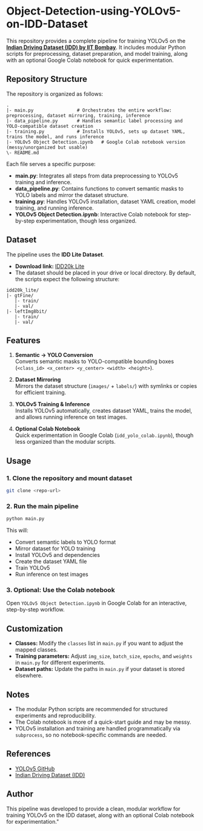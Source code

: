 # Object-Detection-using-YOLOv5-on-IDD-Dataset
This repository provides a complete pipeline for training YOLOv5 on the [**Indian Driving Dataset (IDD) by IIT Bombay**](<https://idd.insaan.iiit.ac.in/>). It includes modular Python scripts for preprocessing, dataset preparation, and model training, along with an optional Google Colab notebook for quick experimentation.

## Repository Structure

The repository is organized as follows:
```
.
|- main.py                # Orchestrates the entire workflow: preprocessing, dataset mirroring, training, inference
|- data_pipeline.py       # Handles semantic label processing and YOLO-compatible dataset creation
|- training.py            # Installs YOLOv5, sets up dataset YAML, trains the model, and runs inference
|- YOLOv5 Object Detection.ipynb   # Google Colab notebook version (messy/unorganized but usable)
\- README.md
```

Each file serves a specific purpose:

- **main.py**: Integrates all steps from data preprocessing to YOLOv5 training and inference.  
- **data_pipeline.py**: Contains functions to convert semantic masks to YOLO labels and mirror the dataset structure.  
- **training.py**: Handles YOLOv5 installation, dataset YAML creation, model training, and running inference.  
- **YOLOv5 Object Detection.ipynb**: Interactive Colab notebook for step-by-step experimentation, though less organized.

## Dataset

The pipeline uses the **IDD Lite Dataset**.  

- **Download link:** [IDD20k Lite](https://idd.insaan.iiit.ac.in/accounts/login/?next=/dataset/download/)  
- The dataset should be placed in your drive or local directory. By default, the scripts expect the following structure:

```
idd20k_lite/
|- gtFine/
   |- train/
   |- val/
|- leftImg8bit/
   |- train/
   |- val/
```

## Features

1. **Semantic → YOLO Conversion**  
   Converts semantic masks to YOLO-compatible bounding boxes (`<class_id> <x_center> <y_center> <width> <height>`).  

2. **Dataset Mirroring**  
   Mirrors the dataset structure (`images/` + `labels/`) with symlinks or copies for efficient training.  

3. **YOLOv5 Training & Inference**  
   Installs YOLOv5 automatically, creates dataset YAML, trains the model, and allows running inference on test images.

4. **Optional Colab Notebook**  
   Quick experimentation in Google Colab (`idd_yolo_colab.ipynb`), though less organized than the modular scripts.

## Usage

### 1. Clone the repository and mount dataset
```bash
git clone <repo-url>
```

### 2. Run the main pipeline
```bash
python main.py
```

This will:

- Convert semantic labels to YOLO format  
- Mirror dataset for YOLO training  
- Install YOLOv5 and dependencies  
- Create the dataset YAML file  
- Train YOLOv5  
- Run inference on test images

### 3. Optional: Use the Colab notebook
Open `YOLOv5 Object Detection.ipynb` in Google Colab for an interactive, step-by-step workflow.

## Customization

- **Classes:** Modify the `classes` list in `main.py` if you want to adjust the mapped classes.  
- **Training parameters:** Adjust `img_size`, `batch_size`, `epochs`, and `weights` in `main.py` for different experiments.  
- **Dataset paths:** Update the paths in `main.py` if your dataset is stored elsewhere.

## Notes

- The modular Python scripts are recommended for structured experiments and reproducibility.  
- The Colab notebook is more of a quick-start guide and may be messy.  
- YOLOv5 installation and training are handled programmatically via `subprocess`, so no notebook-specific commands are needed.

## References

- [YOLOv5 GitHub](https://github.com/ultralytics/yolov5)  
- [Indian Driving Dataset (IDD)](https://idd.insaan.iiit.ac.in/accounts/login/?next=/dataset/download/)

## Author

This pipeline was developed to provide a clean, modular workflow for training YOLOv5 on the IDD dataset, along with an optional Colab notebook for experimentation."

